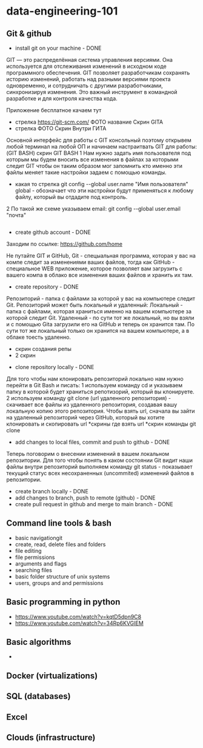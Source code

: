 # data-engineering-101

## Git & github
- install git on your machine - DONE

GIT — это распределённая система управления версиями. Она используется для отслеживания изменений в исходном коде программного обеспечения. GIT позволяет разработчикам сохранять историю изменений, работать над разными версиями проекта одновременно, и сотрудничать с другими разработчиками, синхронизируя изменения. Это важный инструмент в командной разработке и для контроля качества кода.

Приложение бесплатное качаем тут
* стрелка
https://git-scm.com/
ФОТО название Скрин GITA
* стрелка
ФОТО Скрин Внутри ГИТА

Основной интерфейс для работы с GIT консольный поэтому открывем любой терминал на любой ОП и начинаем настраитвать GIT для работы: (GIT BASH)
скрин GIT BASH
1 Нам нужно задать имя пользователя под которым мы будем вносить все изменения в файлах за которыми следит GIT чтобы он таким образом мог запомнить кто именно эти файлы меняет такие настройки задаем с помощью команды.
* какая то стрелка
git config --global user.name "Имя пользователя"
global - обозначает что эти настройки будут применяться к любому файлу, который вы отдадите под контроль.

2 По такой же схеме указываем email: git config --global user.email "почта"


<img max-height="500" src="">

- create github account - DONE

Заходим по ссылке: https://github.com/home

Не путайте GIT и GitHub, Git - спецыальная программа, которая у вас на компе следит за изменениями ваших файлов, тогда как GitHub - специальное WEB приложение, которое позволяет вам загрузить с вашего компа в облако все изменения ваших файлов и хранить их там.

- create repository - DONE

Репозиторий - папка с файлами за которой у вас на компьютере следит Git.
Репозиторий может быть локальный и удаленный:
Локальный - папка с файлами, которая храниться именно на вашем компьютере за которой следит Git.
Удаленный - по сути тот же локальный, но вы взяли и с помощью Gita загрузили его на GitHub и теперь он хранится там. По сути тот же локальный только он хранится на вашем компьютере, а в облаке тоесть удаленно.
* скрин создания репы
* 2 скрин

- clone repository locally - DONE

Для того чтобы нам клонировать репозиторий локально нам нужно перейти в Git Bash и писать:
1 используем команду cd и указываем папку в которой будет храниться репотизорий, который вы клонируете.
2 используем команду git clone (url удаленного репозитория) - скачивает все файлы из удаленного репозитория, создавая вашу локальную копию этого репозитория.
Чтобы взять url, сначала вы зайти на удаленный репозиторий через GitHub, который вы хотите клонировать и скопировать url
*скрины где взять url 
*скрин команды git clone


- add changes to local files, commit and push to github - DONE

Теперь поговорим о внесении изменений в вашем локальном репозитории.
Для того чтобы понять в каком состоянии Git видит наши файлы внутри репозиторий выполняем команду git status - показывает текущий статус всех несохраненных (uncommited) изменений файлов в репозитории.


- create branch locally - DONE
- add changes to branch, push to remote (github) - DONE
- create pull request in github and merge to main branch - DONE

## Command line tools & bash
- basic navigationgit
- create, read, delete files and folders
- file editing
- file permissions
- arguments and flags
- searching files
- basic folder structure of unix systems
- users, groups and and permissions

## Basic programming in python
- https://www.youtube.com/watch?v=kqtD5dpn9C8
- https://www.youtube.com/watch?v=34Rp6KVGIEM
	
## Basic algorithms
- 

## Docker (virtualizations)
## SQL (databases)
## Excel
## Clouds (infrastructure)


